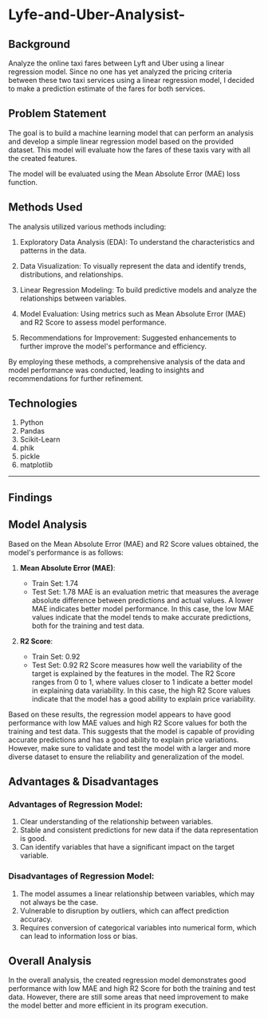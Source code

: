 # Lyfe-and-Uber-Analysist-

## Background

Analyze the online taxi fares between Lyft and Uber using a linear regression model. Since no one has yet analyzed the pricing criteria between these two taxi services using a linear regression model, I decided to make a prediction estimate of the fares for both services.

## Problem Statement

The goal is to build a machine learning model that can perform an analysis and develop a simple linear regression model based on the provided dataset. This model will evaluate how the fares of these taxis vary with all the created features.

The model will be evaluated using the Mean Absolute Error (MAE) loss function.

## Methods Used

The analysis utilized various methods including:

1. Exploratory Data Analysis (EDA): To understand the characteristics and patterns in the data.

2. Data Visualization: To visually represent the data and identify trends, distributions, and relationships.

3. Linear Regression Modeling: To build predictive models and analyze the relationships between variables.

4. Model Evaluation: Using metrics such as Mean Absolute Error (MAE) and R2 Score to assess model performance.

5. Recommendations for Improvement: Suggested enhancements to further improve the model's performance and efficiency.

By employing these methods, a comprehensive analysis of the data and model performance was conducted, leading to insights and recommendations for further refinement.

## Technologies
1. Python
2. Pandas
3. Scikit-Learn
4. phik
5. pickle
6. matplotlib

---

## Findings

## Model Analysis

Based on the Mean Absolute Error (MAE) and R2 Score values obtained, the model's performance is as follows:

1. **Mean Absolute Error (MAE)**:
   * Train Set: 1.74
   * Test Set: 1.78
   MAE is an evaluation metric that measures the average absolute difference between predictions and actual values. A lower MAE indicates better model performance. In this case, the low MAE values indicate that the model tends to make accurate predictions, both for the training and test data.

2. **R2 Score**:
   * Train Set: 0.92
   * Test Set: 0.92
   R2 Score measures how well the variability of the target is explained by the features in the model. The R2 Score ranges from 0 to 1, where values closer to 1 indicate a better model in explaining data variability. In this case, the high R2 Score values indicate that the model has a good ability to explain price variability.

Based on these results, the regression model appears to have good performance with low MAE values and high R2 Score values for both the training and test data. This suggests that the model is capable of providing accurate predictions and has a good ability to explain price variations. However, make sure to validate and test the model with a larger and more diverse dataset to ensure the reliability and generalization of the model.

## Advantages & Disadvantages

### Advantages of Regression Model:
1. Clear understanding of the relationship between variables.
2. Stable and consistent predictions for new data if the data representation is good.
3. Can identify variables that have a significant impact on the target variable.

### Disadvantages of Regression Model:
1. The model assumes a linear relationship between variables, which may not always be the case.
2. Vulnerable to disruption by outliers, which can affect prediction accuracy.
3. Requires conversion of categorical variables into numerical form, which can lead to information loss or bias.

## Overall Analysis

In the overall analysis, the created regression model demonstrates good performance with low MAE and high R2 Score for both the training and test data. However, there are still some areas that need improvement to make the model better and more efficient in its program execution.